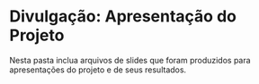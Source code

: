 # Divulgação: Apresentação do Projeto

Nesta pasta inclua arquivos de slides que foram produzidos para apresentações do projeto e de seus resultados.
